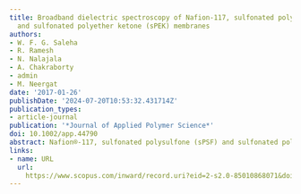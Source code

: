 ```yaml
---
title: Broadband dielectric spectroscopy of Nafion-117, sulfonated polysulfone (sPSF)
  and sulfonated polyether ketone (sPEK) membranes
authors:
- W. F. G. Saleha
- R. Ramesh
- N. Nalajala
- A. Chakraborty
- admin
- M. Neergat
date: '2017-01-26'
publishDate: '2024-07-20T10:53:32.431714Z'
publication_types:
- article-journal
publication: '*Journal of Applied Polymer Science*'
doi: 10.1002/app.44790
abstract: Nafion®-117, sulfonated polysulfone (sPSF) and sulfonated polyetherketone (sPEK) are characterized using broadband dielectric spectroscopy in the frequency range of 10 MHz–100 mHz. Overall, there are 4–5 relaxation processes in these sulfonated membranes and a comparison of their spectral features allows assigning the relaxation processes. At an optimum amplitude of ∼100 mVrms, all the relaxations are clearly defined as the electrode polarization is minimized. At low temperatures (−130 °C), these membranes show a broad relaxation peak in the mid-frequency region, which quickly shifts towards the high-frequency region as the temperature is increased to −90 °C. This peak is observed in proton exchange membranes for the first time due to the use of low ac amplitude, and it is assigned to the relaxation of the confined water in the micro-pores. With all the membranes, the peak associated with SO3H group relaxation is observed in the same frequency range at a temperature of ∼−80 °C.
links:
- name: URL
  url: 
    https://www.scopus.com/inward/record.uri?eid=2-s2.0-85010868071&doi=10.1002%2fapp.44790&partnerID=40&md5=213961270bb89b30000130b5ebea4758
---
```

